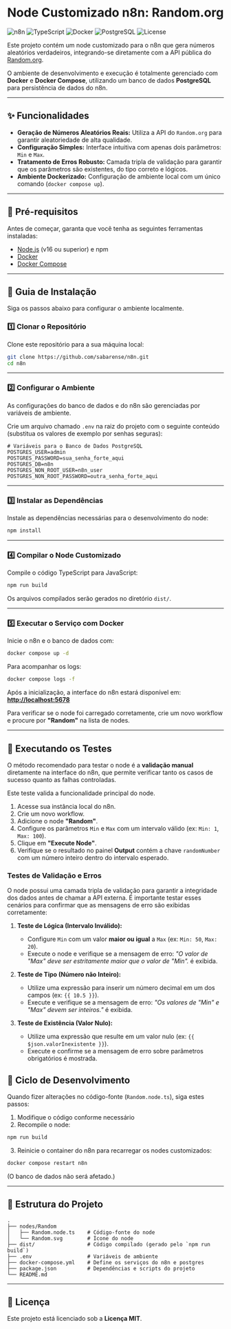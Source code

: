 # Node Customizado n8n: Random.org

![n8n](https://img.shields.io/badge/n8n-Custom_Node-blueviolet)
![TypeScript](https://img.shields.io/badge/TypeScript-3178C6?logo=typescript&logoColor=white)
![Docker](https://img.shields.io/badge/Docker-2496ED?logo=docker&logoColor=white)
![PostgreSQL](https://img.shields.io/badge/PostgreSQL-4169E1?logo=postgresql&logoColor=white)
![License](https://img.shields.io/badge/license-MIT-green)

Este projeto contém um node customizado para o n8n que gera números aleatórios verdadeiros, integrando-se diretamente com a API pública do [Random.org](https://www.random.org/).

O ambiente de desenvolvimento e execução é totalmente gerenciado com **Docker** e **Docker Compose**, utilizando um banco de dados **PostgreSQL** para persistência de dados do n8n.

---

## ✨ Funcionalidades

- **Geração de Números Aleatórios Reais:** Utiliza a API do `Random.org` para garantir aleatoriedade de alta qualidade.
- **Configuração Simples:** Interface intuitiva com apenas dois parâmetros: `Min` e `Max`.
- **Tratamento de Erros Robusto:** Camada tripla de validação para garantir que os parâmetros são existentes, do tipo correto e lógicos.
- **Ambiente Dockerizado:** Configuração de ambiente local com um único comando (`docker compose up`).

---

## 🔧 Pré-requisitos

Antes de começar, garanta que você tenha as seguintes ferramentas instaladas:

- [Node.js](https://nodejs.org/en/) (v16 ou superior) e npm
- [Docker](https://www.docker.com/get-started)
- [Docker Compose](https://docs.docker.com/compose/install/)

---

## 🚀 Guia de Instalação

Siga os passos abaixo para configurar o ambiente localmente.

### 1️⃣ Clonar o Repositório

Clone este repositório para a sua máquina local:

```bash
git clone https://github.com/sabarense/n8n.git
cd n8n
```
---

### 2️⃣ Configurar o Ambiente

As configurações do banco de dados e do n8n são gerenciadas por variáveis de ambiente.

Crie um arquivo chamado `.env` na raiz do projeto com o seguinte conteúdo (substitua os valores de exemplo por senhas seguras):

```env
# Variáveis para o Banco de Dados PostgreSQL
POSTGRES_USER=admin
POSTGRES_PASSWORD=sua_senha_forte_aqui
POSTGRES_DB=n8n
POSTGRES_NON_ROOT_USER=n8n_user
POSTGRES_NON_ROOT_PASSWORD=outra_senha_forte_aqui

```

---

### 3️⃣ Instalar as Dependências

Instale as dependências necessárias para o desenvolvimento do node:

```bash
npm install
```

---

### 4️⃣ Compilar o Node Customizado

Compile o código TypeScript para JavaScript:

```bash
npm run build
```

Os arquivos compilados serão gerados no diretório `dist/`.

---

### 5️⃣ Executar o Serviço com Docker

Inicie o n8n e o banco de dados com:

```bash
docker compose up -d
```

Para acompanhar os logs:

```bash
docker compose logs -f
```

Após a inicialização, a interface do n8n estará disponível em:  
**[http://localhost:5678](http://localhost:5678)**

Para verificar se o node foi carregado corretamente, crie um novo workflow e procure por **"Random"** na lista de nodes.

---

## 🧪 Executando os Testes

O método recomendado para testar o node é a **validação manual** diretamente na interface do n8n, que permite verificar tanto os casos de sucesso quanto as falhas controladas.


Este teste valida a funcionalidade principal do node.

1.  Acesse sua instância local do n8n.
2.  Crie um novo workflow.
3.  Adicione o node **"Random"**.
4.  Configure os parâmetros `Min` e `Max` com um intervalo válido (ex: `Min: 1`, `Max: 100`).
5.  Clique em **"Execute Node"**.
6.  Verifique se o resultado no painel **Output** contém a chave `randomNumber` com um número inteiro dentro do intervalo esperado.

### Testes de Validação e Erros

O node possui uma camada tripla de validação para garantir a integridade dos dados antes de chamar a API externa. É importante testar esses cenários para confirmar que as mensagens de erro são exibidas corretamente:

1.  **Teste de Lógica (Intervalo Inválido):**
    * Configure `Min` com um valor **maior ou igual** a `Max` (ex: `Min: 50`, `Max: 20`).
    * Execute o node e verifique se a mensagem de erro: *"O valor de "Max" deve ser estritamente maior que o valor de "Min".* é exibida.

2.  **Teste de Tipo (Número não Inteiro):**
    * Utilize uma expressão para inserir um número decimal em um dos campos (ex: `{{ 10.5 }}`).
    * Execute e verifique se a mensagem de erro: *"Os valores de "Min" e "Max" devem ser inteiros."* é exibida.

3.  **Teste de Existência (Valor Nulo):**
    * Utilize uma expressão que resulte em um valor nulo (ex: `{{ $json.valorInexistente }}`).
    * Execute e confirme se a mensagem de erro sobre parâmetros obrigatórios é mostrada.

## 🔄 Ciclo de Desenvolvimento

Quando fizer alterações no código-fonte (`Random.node.ts`), siga estes passos:

1. Modifique o código conforme necessário  
2. Recompile o node:

```bash
npm run build
```

3. Reinicie o container do n8n para recarregar os nodes customizados:

```bash
docker compose restart n8n
```

(O banco de dados não será afetado.)

---

## 📂 Estrutura do Projeto

```
.
├── nodes/Random
│   ├── Random.node.ts    # Código-fonte do node
│   └── Random.svg        # Ícone do node
├── dist/                 # Código compilado (gerado pelo `npm run build`)
├── .env                  # Variáveis de ambiente 
├── docker-compose.yml    # Define os serviços do n8n e postgres
├── package.json          # Dependências e scripts do projeto
└── README.md            
```

---

## 📄 Licença

Este projeto está licenciado sob a **Licença MIT**.
